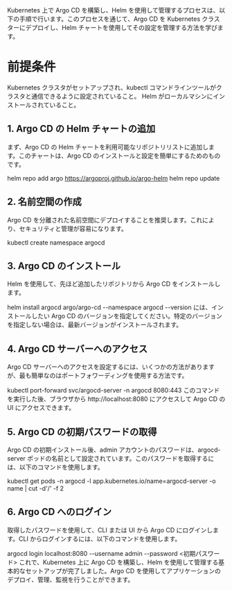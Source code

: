 
Kubernetes 上で Argo CD を構築し、Helm を使用して管理するプロセスは、以下の手順で行います。このプロセスを通じて、Argo CD を Kubernetes クラスターにデプロイし、Helm チャートを使用してその設定を管理する方法を学びます。

# 前提条件
Kubernetes クラスタがセットアップされ、kubectl コマンドラインツールがクラスタと通信できるように設定されていること。
Helm がローカルマシンにインストールされていること。
## 1. Argo CD の Helm チャートの追加
まず、Argo CD の Helm チャートを利用可能なリポジトリリストに追加します。このチャートは、Argo CD のインストールと設定を簡単にするためのものです。


helm repo add argo https://argoproj.github.io/argo-helm
helm repo update
## 2. 名前空間の作成
Argo CD を分離された名前空間にデプロイすることを推奨します。これにより、セキュリティと管理が容易になります。


kubectl create namespace argocd
## 3. Argo CD のインストール
Helm を使用して、先ほど追加したリポジトリから Argo CD をインストールします。


helm install argocd argo/argo-cd --namespace argocd --version <version>
<version> には、インストールしたい Argo CD のバージョンを指定してください。特定のバージョンを指定しない場合は、最新バージョンがインストールされます。

## 4. Argo CD サーバーへのアクセス
Argo CD サーバーへのアクセスを設定するには、いくつかの方法がありますが、最も簡単なのはポートフォワーディングを使用する方法です。


kubectl port-forward svc/argocd-server -n argocd 8080:443
このコマンドを実行した後、ブラウザから http://localhost:8080 にアクセスして Argo CD の UI にアクセスできます。

## 5. Argo CD の初期パスワードの取得
Argo CD の初期インストール後、admin アカウントのパスワードは、argocd-server ポッドの名前として設定されています。このパスワードを取得するには、以下のコマンドを使用します。


kubectl get pods -n argocd -l app.kubernetes.io/name=argocd-server -o name | cut -d'/' -f 2
## 6. Argo CD へのログイン
取得したパスワードを使用して、CLI または UI から Argo CD にログインします。CLI からログインするには、以下のコマンドを使用します。


argocd login localhost:8080 --username admin --password <初期パスワード>
これで、Kubernetes 上に Argo CD を構築し、Helm を使用して管理する基本的なセットアップが完了しました。Argo CD を使用してアプリケーションのデプロイ、管理、監視を行うことができます。